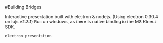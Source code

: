 #Building Bridges

Interactive presentation built with electron & nodejs. (Using electron 0.30.4 on iojs v2.3.1)
Run on windows, as there is native binding to the MS Kinect SDK.

	electron presentation

